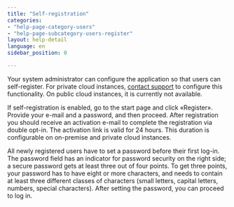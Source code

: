 ```yaml
---
title: "Self-registration"
categories:
- "help-page-category-users"
- "help-page-subcategory-users-register"
layout: help-detail
language: en
sidebar_position: 0

---
```


Your system administrator can configure the application so that users can self-register. For private cloud instances, [contact support](mailto:support@wetransform.to) to configure this functionality. On public cloud instances, it is currently not available.

If self-registration is enabled, go to the start page and click &laquo;Register&raquo;. Provide your e-mail and a password, and then proceed. After registration you should receive an activation e-mail to complete the registration via double opt-in. The activation link is valid for 24 hours. This duration is configurable on on-premise and private cloud instances.

All newly registered users have to set a password before their first log-in. The password field has an indicator for password security on the right side; a secure password gets at least three out of four points. To get three points, your password has to have eight or more characters, and needs to contain at least three different classes of characters (small letters, capital letters, numbers, special characters). After setting the password, you can proceed to log in.


